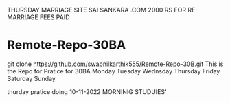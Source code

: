 THURSDAY MARRIAGE SITE SAI SANKARA .COM
2000 RS FOR RE-MARRIAGE FEES PAID

# Remote-Repo-30BA
git clone https://github.com/swapnilkarthik555/Remote-Repo-30B.git
This is the Repo for Pratice for 30BA
Monday
Tuesday
Wednsday
Thursday
Friday
Saturday
Sunday

thurday pratice doing 10-11-2022 MORNINIG STUDUIES'
